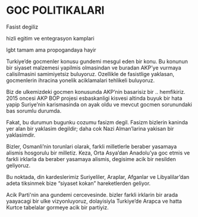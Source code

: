 # GOC POLITIKALARI

Fasist degiliz

hizli egitim ve entegrasyon kamplari

lgbt tamam ama propogandaya hayir

Turkiye’de gocmenler konusu gundemi mesgul eden bir konu. Bu konunun bir siyaset malzemesi yapilmis olmasindan ve buradan AKP’ye vurmaya calisilmasini samimiyetsiz buluyoruz. Ozellikle de fasistlige yaklasan, gocmenlerin ihracina yonelik aciklamalari tehlikeli buluyoruz.

Biz de ulkemizdeki gocmen konusunda AKP’nin basarisiz bir .. hemfikiriz. 2015 oncesi AKP BOP projesi esbaskanligi kisvesi altinda buyuk bir hata yapip Suriye’nin karismasinda on ayak oldu ve mevcut gocmen sorunundaki bas sorumlu durumda.

Fakat, bu durumun bugunku cozumu fasizm degil. Fasizm bizlerin kaninda yer alan bir yaklasim degildir; daha cok Nazi Alman’larina yakisan bir yaklasimdir.

Bizler, Osmanli’nin torunlari olarak, farkli milletlerle beraber yasamaya alismis hosgorulu bir milletiz. Keza, Orta Asya’dan Anadolu’ya goc etmis ve farkli irklarla da beraber yasamaya alismis, degisime acik bir nesilden geliyoruz.

Bu noktada, din kardeslerimiz Suriyeliler, Araplar, Afganlar ve Libyalilar’dan adeta tiksinmek bize “siyaset kokan” hareketlerden geliyor.

Acik Parti'nin ana gundemi cercevesinde. bizler farkli irklarin bir arada yaayacagi bir ulke vizyonluyoruz, dolayisiyla Turkiye’de Arapca ve hatta Kurtce tabelalar gormeye acik bir partiyiz.

